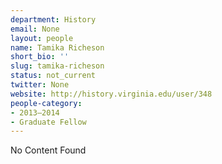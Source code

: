 ```yaml
---
department: History
email: None
layout: people
name: Tamika Richeson
short_bio: ''
slug: tamika-richeson
status: not_current
twitter: None
website: http://history.virginia.edu/user/348
people-category:
- 2013–2014
- Graduate Fellow
---
```


No Content Found
